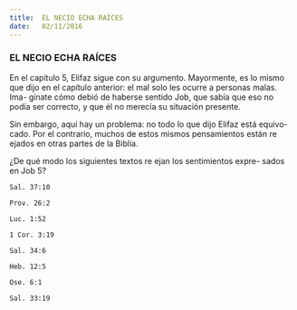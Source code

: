 ```yaml
---
title:  EL NECIO ECHA RAÍCES
date:   02/11/2016
---
```


### EL NECIO ECHA RAÍCES

En el capítulo 5, Elifaz sigue con su argumento. Mayormente, es lo mismo que dijo en el capítulo anterior: el mal solo les ocurre a personas malas. Ima- gínate cómo debió de haberse sentido Job, que sabía que eso no podía ser correcto, y que él no merecía su situación presente.

Sin embargo, aquí hay un problema: no todo lo que dijo Elifaz está equivo- cado. Por el contrario, muchos de estos mismos pensamientos están re ejados en otras partes de la Biblia.

¿De qué modo los siguientes textos re ejan los sentimientos expre- sados en Job 5?

```Sal. 37:10```

```Prov. 26:2```

```Luc. 1:52```

```1 Cor. 3:19```

```Sal. 34:6```

```Heb. 12:5```

```Ose. 6:1```

```Sal. 33:19```
